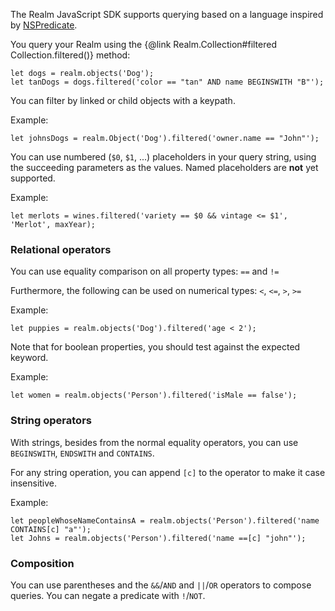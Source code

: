 The Realm JavaScript SDK supports querying based on a language inspired by [NSPredicate](https://realm.io/news/nspredicate-cheatsheet/). 

You query your Realm using the {@link Realm.Collection#filtered Collection.filtered()} method:

```JS
let dogs = realm.objects('Dog');
let tanDogs = dogs.filtered('color == "tan" AND name BEGINSWITH "B"');
```

You can filter by linked or child objects with a keypath.

Example:
```JS
let johnsDogs = realm.Object('Dog').filtered('owner.name == "John"');
```

You can use numbered (`$0`, `$1`, ...) placeholders in your query string, using the succeeding parameters as the values.
Named placeholders are **not** yet supported.

Example:
```JS
let merlots = wines.filtered('variety == $0 && vintage <= $1', 'Merlot', maxYear);
```


### Relational operators
You can use equality comparison on all property types: 
`==` and `!=` 

Furthermore, the following can be used on numerical types:
`<`, `<=`, `>`, `>=`

Example:
```JS
let puppies = realm.objects('Dog').filtered('age < 2');
```

Note that for boolean properties, you should test against the expected keyword.

Example:
```JS
let women = realm.objects('Person').filtered('isMale == false');
```

### String operators
With strings, besides from the normal equality operators, you can use `BEGINSWITH`, `ENDSWITH` and `CONTAINS`.

For any string operation, you can append `[c]` to the operator to make it case insensitive.

Example:
```JS
let peopleWhoseNameContainsA = realm.objects('Person').filtered('name CONTAINS[c] "a"');
let Johns = realm.objects('Person').filtered('name ==[c] "john"');
```

### Composition
You can use parentheses and the `&&`/`AND` and `||`/`OR` operators to compose queries. You can negate a predicate with `!`/`NOT`.

